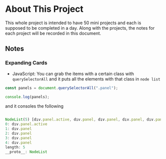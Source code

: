 # About This Project

This whole project is intended to have 50 mini projects and each is supposed to be completed in a day. Along with the projects, the notes for each project will be recorded in this document.

## Notes

### Expanding Cards

- JavaScript:
  You can grab the items with a certain class with `querySelectorAll` and it puts all the elements with that class in `node list`

```JavaScript
const panels = document.querySelectorAll(".panel");

console.log(panels);

```

and it consoles the following

```JavaScript

NodeList(5) [dıv.panel.active, dıv.panel, dıv.panel, dıv.panel, dıv.panel]
0: dıv.panel.active
1: dıv.panel
2: dıv.panel
3: dıv.panel
4: dıv.panel
length: 5
__proto__: NodeList

```
